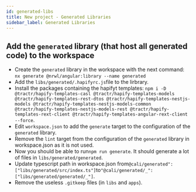 ```yaml
---
id: generated-libs
title: New project - Generated Libraries
sidebar_label: Generated Libraries
---
```


## Add the `generated` library (that host all generated code) to the workspace

- Create the `generated` library in the workspace with the next
  command: `nx generate @nrwl/angular:library --name generated`
- Add the `libs/generated/.hapifyrc.js`file to the lirbrary.
- Install the packages containing the hapifyt templates:
  `npm i -D @tractr/hapify-templates-casl @tractr/hapify-templates-models @tractr/hapify-templates-rest-dtos @tractr/hapify-templates-nestjs-models @tractr/hapify-templates-nestjs-models-common @tractr/hapify-templates-nestjs-models-rest @tractr/hapify-templates-rext-client @tractr/hapify-templates-angular-rext-client --force`.
- Edit `workspace.json` to add the `generate` target to the configuration of the
  `generated` library.
- Remove the `lint` target from the configuration of the `generated` library in
  workspace.json as it is not used.
- Now you should be able to run`npm run generate`. It should generate a lot of
  files in `libs/generated/generated`.
- Update typescript path in workspace.json
  from`@cali/generated": ["libs/generated/src/index.ts"]`to`"@cali/generated/_": ["libs/generated/generated/_"]`.
- Remove the useless `.gitkeep` files (in `libs` and `apps`).

